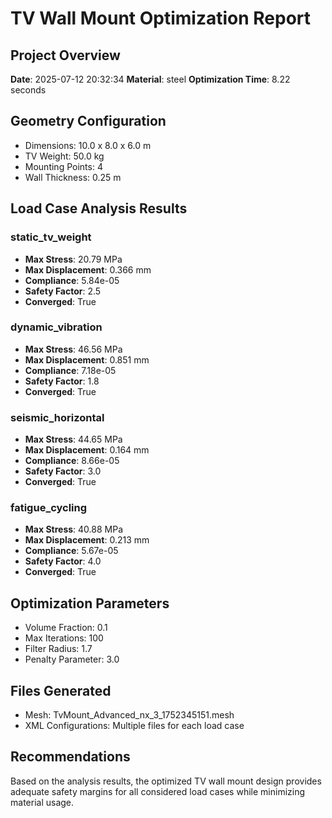 # TV Wall Mount Optimization Report

## Project Overview
**Date**: 2025-07-12 20:32:34
**Material**: steel
**Optimization Time**: 8.22 seconds

## Geometry Configuration
- Dimensions: 10.0 x 8.0 x 6.0 m
- TV Weight: 50.0 kg
- Mounting Points: 4
- Wall Thickness: 0.25 m

## Load Case Analysis Results

### static_tv_weight
- **Max Stress**: 20.79 MPa
- **Max Displacement**: 0.366 mm
- **Compliance**: 5.84e-05
- **Safety Factor**: 2.5
- **Converged**: True

### dynamic_vibration
- **Max Stress**: 46.56 MPa
- **Max Displacement**: 0.851 mm
- **Compliance**: 7.18e-05
- **Safety Factor**: 1.8
- **Converged**: True

### seismic_horizontal
- **Max Stress**: 44.65 MPa
- **Max Displacement**: 0.164 mm
- **Compliance**: 8.66e-05
- **Safety Factor**: 3.0
- **Converged**: True

### fatigue_cycling
- **Max Stress**: 40.88 MPa
- **Max Displacement**: 0.213 mm
- **Compliance**: 5.67e-05
- **Safety Factor**: 4.0
- **Converged**: True


## Optimization Parameters
- Volume Fraction: 0.1
- Max Iterations: 100
- Filter Radius: 1.7
- Penalty Parameter: 3.0

## Files Generated
- Mesh: TvMount_Advanced_nx_3_1752345151.mesh
- XML Configurations: Multiple files for each load case

## Recommendations
Based on the analysis results, the optimized TV wall mount design provides adequate safety margins for all considered load cases while minimizing material usage.
